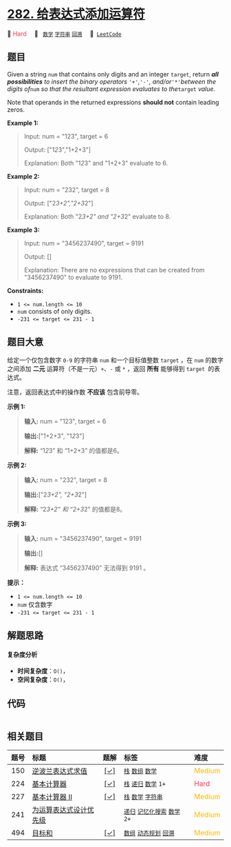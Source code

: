 # [282. 给表达式添加运算符](https://leetcode.com/problems/expression-add-operators)

🔴 <font color=#ff334b>Hard</font>&emsp; 🔖&ensp; [`数学`](/outline/tag/math.md) [`字符串`](/outline/tag/string.md) [`回溯`](/outline/tag/backtracking.md)&emsp; 🔗&ensp;[`LeetCode`](https://leetcode.com/problems/expression-add-operators)

## 题目

Given a string `num` that contains only digits and an integer `target`, return
_**all possibilities** to insert the binary operators _`'+'`_,_`'-'`_,
and/or_`'*'`_between the digits of_`num` _so that the resultant expression
evaluates to the_`target` _value_.

Note that operands in the returned expressions **should not** contain leading
zeros.



**Example 1:**

> Input: num = "123", target = 6
> 
> Output: ["1*2*3","1+2+3"]
> 
> Explanation: Both "1*2*3" and "1+2+3" evaluate to 6.

**Example 2:**

> Input: num = "232", target = 8
> 
> Output: ["2*3+2","2+3*2"]
> 
> Explanation: Both "2*3+2" and "2+3*2" evaluate to 8.

**Example 3:**

> Input: num = "3456237490", target = 9191
> 
> Output: []
> 
> Explanation: There are no expressions that can be created from "3456237490" to evaluate to 9191.

**Constraints:**

  * `1 <= num.length <= 10`
  * `num` consists of only digits.
  * `-231 <= target <= 231 - 1`


## 题目大意

给定一个仅包含数字 `0-9` 的字符串 `num` 和一个目标值整数 `target` ，在 `num` 的数字之间添加 **二元**
运算符（不是一元）`+`、`-` 或 `*` ，返回 **所有** 能够得到 `target `的表达式。

注意，返回表达式中的操作数 **不应该** 包含前导零。



**示例 1:**

> 
> 
> 
> 
> 
> **输入:** num = "123", target = 6
> 
> **输出:**["1+2+3", "1*2*3"] 
> 
> **解释:** “1*2*3” 和 “1+2+3” 的值都是6。
> 
> 

**示例  2:**

> 
> 
> 
> 
> 
> **输入:** num = "232", target = 8
> 
> **输出:**["2*3+2", "2+3*2"]
> 
> **解释:** “2*3+2” 和 “2+3*2” 的值都是8。
> 
> 

**示例 3:**

> 
> 
> 
> 
> 
> **输入:** num = "3456237490", target = 9191
> 
> **输出:**[]
> 
> **解释:** 表达式 “3456237490” 无法得到 9191 。
> 
> 



**提示：**

  * `1 <= num.length <= 10`
  * `num` 仅含数字
  * `-231 <= target <= 231 - 1`


## 解题思路

#### 复杂度分析

- **时间复杂度**：`O()`，
- **空间复杂度**：`O()`，

## 代码

```javascript

```

## 相关题目

<!-- prettier-ignore -->
| 题号 | 标题 | 题解 | 标签 | 难度 |
| :------: | :------ | :------: | :------ | :------ |
| 150 | [逆波兰表达式求值](https://leetcode.com/problems/evaluate-reverse-polish-notation) | [[✓]](/problem/0150.md) |  [`栈`](/outline/tag/stack.md) [`数组`](/outline/tag/array.md) [`数学`](/outline/tag/math.md) | <font color=#ffb800>Medium</font> |
| 224 | [基本计算器](https://leetcode.com/problems/basic-calculator) | [[✓]](/problem/0224.md) |  [`栈`](/outline/tag/stack.md) [`递归`](/outline/tag/recursion.md) [`数学`](/outline/tag/math.md) `1+` | <font color=#ff334b>Hard</font> |
| 227 | [基本计算器 II](https://leetcode.com/problems/basic-calculator-ii) | [[✓]](/problem/0227.md) |  [`栈`](/outline/tag/stack.md) [`数学`](/outline/tag/math.md) [`字符串`](/outline/tag/string.md) | <font color=#ffb800>Medium</font> |
| 241 | [为运算表达式设计优先级](https://leetcode.com/problems/different-ways-to-add-parentheses) |  |  [`递归`](/outline/tag/recursion.md) [`记忆化搜索`](/outline/tag/memoization.md) [`数学`](/outline/tag/math.md) `2+` | <font color=#ffb800>Medium</font> |
| 494 | [目标和](https://leetcode.com/problems/target-sum) | [[✓]](/problem/0494.md) |  [`数组`](/outline/tag/array.md) [`动态规划`](/outline/tag/dynamic-programming.md) [`回溯`](/outline/tag/backtracking.md) | <font color=#ffb800>Medium</font> |

<style>
.blue {
    background-color: #096dd9;
    padding: 0.25rem 0.5rem;
    margin: 0;
    font-size: 0.85em;
    border-radius: 3px;
    color: white;
    font-weight: 500;
}
table th:first-of-type { width: 10%; }
table th:nth-of-type(2) { width: 35%; }
table th:nth-of-type(3) { width: 10%; }
table th:nth-of-type(4) { width: 35%; }
table th:nth-of-type(5) { width: 10%; }
</style>
